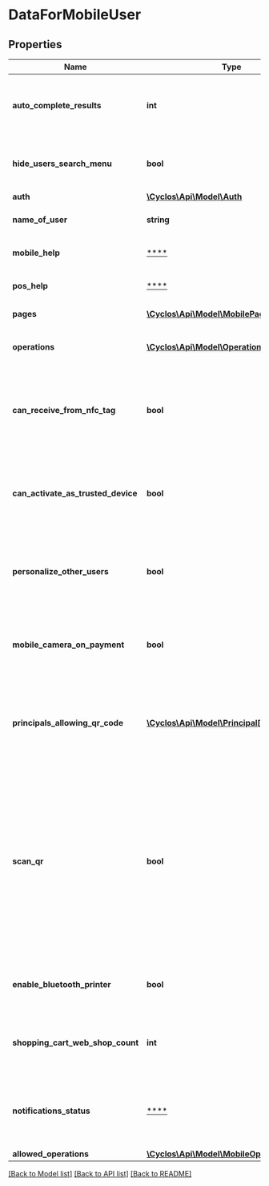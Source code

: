 # DataForMobileUser

## Properties
Name | Type | Description | Notes
------------ | ------------- | ------------- | -------------
**auto_complete_results** | **int** | Number of search results for user autocomplete component | [optional] 
**hide_users_search_menu** | **bool** | Indicates if the user search menu should be hidden. | [optional] 
**auth** | [**\Cyclos\Api\Model\Auth**](Auth.md) |  | [optional] 
**name_of_user** | **string** | The name of the current user (if any) | [optional] 
**mobile_help** | [****](.md) | The help content for mobile mode | [optional] 
**pos_help** | [****](.md) | The help content for mobile mode | [optional] 
**pages** | [**\Cyclos\Api\Model\MobilePage[]**](MobilePage.md) | The visible mobile pages | [optional] 
**operations** | [**\Cyclos\Api\Model\Operation[]**](Operation.md) | The custom operations the user can run | [optional] 
**can_receive_from_nfc_tag** | **bool** | Indicates whether there is at least one NFC tag the user can use to receive payments | [optional] 
**can_activate_as_trusted_device** | **bool** | Indicates whether there is an allowed medium to activate the device as trusted | [optional] 
**personalize_other_users** | **bool** | Indicates if the current user can personalize NFC tags for other users (as member) | [optional] 
**mobile_camera_on_payment** | **bool** | Indicates whether the scan QR code option should be displayed for payments | [optional] 
**principals_allowing_qr_code** | [**\Cyclos\Api\Model\Principal[]**](Principal.md) | Indicates the possible principals which are allowed to be used in QR code generation | [optional] 
**scan_qr** | **bool** | Indicates whether the scan QR code option (global) should be displayed by checking if the user can approve a ticket, or has a QR/Barcode for make payments, or has an easy invoice channel enabled | [optional] 
**enable_bluetooth_printer** | **bool** | Whether the bluetooth printer is enabled or not | [optional] 
**shopping_cart_web_shop_count** | **int** | The total number of webshop ads present in the shopping cart | [optional] 
**notifications_status** | [****](.md) | Status of user notifications, like new received or unread notifications | [optional] 
**allowed_operations** | [**\Cyclos\Api\Model\MobileOperationEnum[]**](MobileOperationEnum.md) |  | [optional] 

[[Back to Model list]](../../README.md#documentation-for-models) [[Back to API list]](../../README.md#documentation-for-api-endpoints) [[Back to README]](../../README.md)

